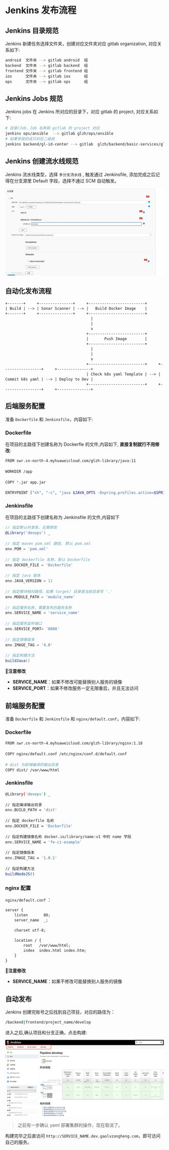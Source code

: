# Jenkins 发布流程

## Jenkins 目录规范

Jenkins 新建任务选择文件夹，创建对应文件夹对应 gitlab organization, 对应关系如下:

```bash
android  文件夹 --> gitlab android  组
backend  文件夹 --> gitlab backend  组
frontend 文件夹 --> gitlab frontend 组
ios      文件夹 --> gitlab ios      组
ops      文件夹 --> gitlab ops      组
```

## Jenkins Jobs 规范

Jenkins jobs 在 Jenkins 所对应的目录下，对应 gitlab 的 project, 对应关系如下:

```bash
# 目录/Job，Job 名称和 gitlab 的 project 对应
jenkins ops/ansible  --> gitlab glzh/ops/ansible
# 如果多级的话只对应二级组
jenkins backend/gl-id-center --> gitlab  glzh/backend/basic-services/gl-id-center
```

## Jenkins 创建流水线规范

Jenkins 流水线类型，选择 `多分支流水线` , 触发通过 Jenkinsfile, 添加完成之后记得在分支源里 Default 字段，选择不通过 SCM 自动触发。

![jenkins](../_images/ops/jenkins/jenkins01.jpg )


## 自动化发布流程

```
+-------+     +---------------+     +-------------------------+
| Build | --> | Sonar Scanner | --> |   Build Docker Image    |
+-------+     +---------------+     +-------------------------+
                                      |
                                      |
                                      v
                                    +-------------------------+
                                    |       Push Image        |
                                    +-------------------------+
                                      |
                                      |
                                      v
                                    +-------------------------+     +-----------------+     +---------------+
                                    | Check k8s yaml Template | --> | Commit k8s yaml | --> | Deploy to Dev |
                                    +-------------------------+     +-----------------+     +---------------+
```

## 后端服务配置

准备 `Dockerfile` 和 `Jenkinsfile`，内容如下:

### Dockerfile

在项目的主路径下创建名称为 Dockerfle 的文件,内容如下, **直接复制就行不用修改**:

```bash
FROM swr.cn-north-4.myhuaweicloud.com/glzh-library/java:11

WORKDIR /app

COPY *.jar app.jar

ENTRYPOINT ["sh", "-c", "java $JAVA_OPTS -Dspring.profiles.active=$SPRING_PROFILES_ACTIVE -Djava.security.egd=file:/dev/./urandom -jar app.jar"]
```

### Jenkinsfile

在项目的主路径下创建名称为 Jenkinsfile 的文件,内容如下

```groovy
// 指定默认共享库，无需修改
@Library('devops') _

// 指定 maven pom.xml 路径, 默认 pom.xml
env.POM = 'pom.xml'

// 指定 dockerfile 名称，默认 Dockerfile
env.DOCKER_FILE = 'Dockerfile'

// 指定 java 版本
env.JAVA_VERSION = 11

// 指定模块相对路径，如果 target/ 目录是当前目录写 '.'
env.MODULE_PATH = 'module_name'

// 指定服务名称，需要发布的服务名称
env.SERVICE_NAME = 'service_name'

// 指定服务监听端口
env.SERVICE_PORT= '8080'

// 指定镜像版本
env.IMAGE_TAG = '4.0'

// 指定构建方法
buildJava()
```

**注意修改**

- **SERVICE_NAME**：如果不修改可能替换别人服务的镜像
- **SERVICE_PORT**：如果不修改服务一定无限重启，并且无法访问



## 前端服务配置

准备 `Dockerfile` 和 `Jenkinsfile` 和 `nginx/default.conf`，内容如下:

### Dockerfile

```bash
FROM swr.cn-north-4.myhuaweicloud.com/glzh-library/nginx:1.18

COPY nginx/default.conf /etc/nginx/conf.d/default.conf

# dist 为前端编译的输出目录
COPY dist/ /var/www/html
```

### Jenkinsfile

```bash
@Library('devops') _

// 指定编译输出目录
env.BUILD_PATH = 'dist'

// 指定 dockerfile 名称
env.DOCKER_FILE = 'Dockerfile'

// 指定构建镜像名称 docker.io/library/name:v1 中的 name 字段
env.SERVICE_NAME = 'fe-ci-example'

// 指定镜像版本
env.IMAGE_TAG = '1.0.1'

// 指定构建方法
buildNodeJS()
```

### nginx 配置

`nginx/default.conf` ：
```
server {
    listen       80;
    server_name  _;

    charset utf-8;

    location / {
        root   /var/www/html;
        index  index.html index.htm;
    }
}
```

**注意修改**

- **SERVICE_NAME**：如果不修改可能替换别人服务的镜像

## 自动发布

Jenkins 创建完账号之后找到自己项目，对应的路径为：

```bash
/backend|frontend/project_name/develop
```

进入之后,确认项目和分支正确，点击构建:

![](../_images/ops/jenkins/jenkins02.jpg)


> 之前有一步确认 yaml 部署集群的操作，现在取消了。


构建完毕之后直访问 `http://SERVICE_NAME.dev.gaolvzongheng.com`，即可访问自己的服务。
